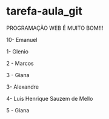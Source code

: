 # tarefa-aula_git

PROGRAMAÇÃO WEB É MUITO BOM!!!

10- Emanuel

1- Glenio

2 - Marcos

3 - Giana

3- Alexandre

4- Luis Henrique Sauzem de Mello

5 - Giana